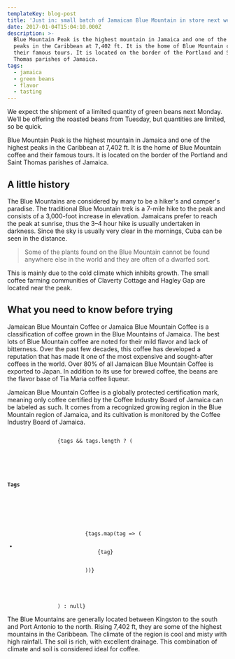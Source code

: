 ```yaml
---
templateKey: blog-post
title: 'Just in: small batch of Jamaican Blue Mountain in store next week changes here'
date: 2017-01-04T15:04:10.000Z
description: >-
  Blue Mountain Peak is the highest mountain in Jamaica and one of the highest
  peaks in the Caribbean at 7,402 ft. It is the home of Blue Mountain coffee and
  their famous tours. It is located on the border of the Portland and Saint
  Thomas parishes of Jamaica.
tags:
  - jamaica
  - green beans
  - flavor
  - tasting
---
```

We expect the shipment of a limited quantity of green beans next Monday. We’ll be offering the roasted beans from Tuesday, but quantities are limited, so be quick.

Blue Mountain Peak is the highest mountain in Jamaica and one of the highest peaks in the Caribbean at 7,402 ft. It is the home of Blue Mountain coffee and their famous tours. It is located on the border of the Portland and Saint Thomas parishes of Jamaica.

## A little history

The Blue Mountains are considered by many to be a hiker's and camper's paradise. The traditional Blue Mountain trek is a 7-mile hike to the peak and consists of a 3,000-foot increase in elevation. Jamaicans prefer to reach the peak at sunrise, thus the 3–4 hour hike is usually undertaken in darkness. Since the sky is usually very clear in the mornings, Cuba can be seen in the distance.

> Some of the plants found on the Blue Mountain cannot be found anywhere else in the world and they are often of a dwarfed sort.

This is mainly due to the cold climate which inhibits growth. The small coffee farming communities of Claverty Cottage and Hagley Gap are located near the peak.

## What you need to know before trying

Jamaican Blue Mountain Coffee or Jamaica Blue Mountain Coffee is a classification of coffee grown in the Blue Mountains of Jamaica. The best lots of Blue Mountain coffee are noted for their mild flavor and lack of bitterness. Over the past few decades, this coffee has developed a reputation that has made it one of the most expensive and sought-after coffees in the world. Over 80% of all Jamaican Blue Mountain Coffee is exported to Japan. In addition to its use for brewed coffee, the beans are the flavor base of Tia Maria coffee liqueur.

Jamaican Blue Mountain Coffee is a globally protected certification mark, meaning only coffee certified by the Coffee Industry Board of Jamaica can be labeled as such. It comes from a recognized growing region in the Blue Mountain region of Jamaica, and its cultivation is monitored by the Coffee Industry Board of Jamaica.

<pre><code class="language-javascript">
                {tags && tags.length ? (
                  <div className="aside__inner">
                    <div className="aside__header">
                      <h4>Tags</h4>
                    </div>
                    <ul className="aside__body">
                      {tags.map(tag => (
                        <li key={tag + `tag`}>
                          <Link to={`/tags/${kebabCase(tag)}/`}>{tag}</Link>
                        </li>
                      ))}
                    </ul>
                  </div>
                ) : null}
</code></pre>

The Blue Mountains are generally located between Kingston to the south and Port Antonio to the north. Rising 7,402 ft, they are some of the highest mountains in the Caribbean. The climate of the region is cool and misty with high rainfall. The soil is rich, with excellent drainage. This combination of climate and soil is considered ideal for coffee.
